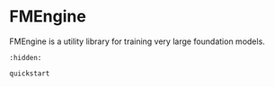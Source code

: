 # FMEngine

FMEngine is a utility library for training very large foundation models.

```{toctree}
:hidden:

quickstart
```
